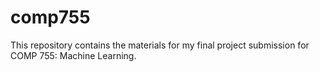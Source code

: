 # comp755

This repository contains the materials for my final project submission for COMP 755: Machine Learning.
